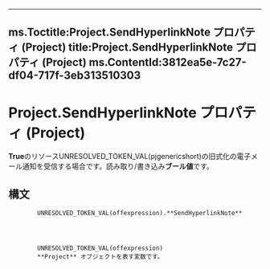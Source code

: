 

---
ms.Toctitle:Project.SendHyperlinkNote プロパティ (Project)
title:Project.SendHyperlinkNote プロパティ (Project)
ms.ContentId:3812ea5e-7c27-df04-717f-3eb313510303
---
# Project.SendHyperlinkNote プロパティ (Project)




**True**のリソースUNRESOLVED_TOKEN_VAL(pjgenericshort)の旧式化の電子メール通知を受信する場合です。読み取り/書き込み**ブール値**です。

## 構文

            UNRESOLVED_TOKEN_VAL(offexpression).**SendHyperlinkNote**




            UNRESOLVED_TOKEN_VAL(offexpression)
            **Project** オブジェクトを表す変数です。




